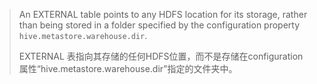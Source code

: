 > An EXTERNAL table points to any HDFS location for its storage, rather than being stored in a folder specified by the configuration property `hive.metastore.warehouse.dir`.
>
> EXTERNAL 表指向其存储的任何HDFS位置，而不是存储在configuration属性“hive.metastore.warehouse.dir”指定的文件夹中。

